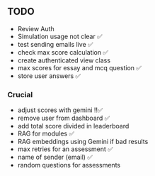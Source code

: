 ## TODO

- Review Auth
- Simulation usage not clear ✅
- test sending emails live ✅
- check max score calculation ✅
- create authenticated view class
- max scores for essay and mcq question ✅
- store user answers ✅

### Crucial
- adjust scores with gemini ‼✅
- remove user from dashboard ✅
- add total score divided in leaderboard
- RAG for modules ✅
- RAG embeddings using Gemini if bad results
- max retries for an assessment ✅
- name of sender (email) ✅
- random questions for assessments
